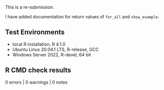 This is a re-submission.

I have added documentation for return values of `for_all` and `show_example`.

## Test Environments

- local R installation, R 4.1.0
- Ubuntu Linux 20.04.1 LTS, R-release, GCC
- Windows Server 2022, R-devel, 64 bit

## R CMD check results

0 errors | 0 warnings | 0 notes

